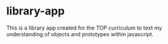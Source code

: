 # library-app

This is a library app created for the TOP curriculum to text my understanding of objects and prototypes within javascript. 